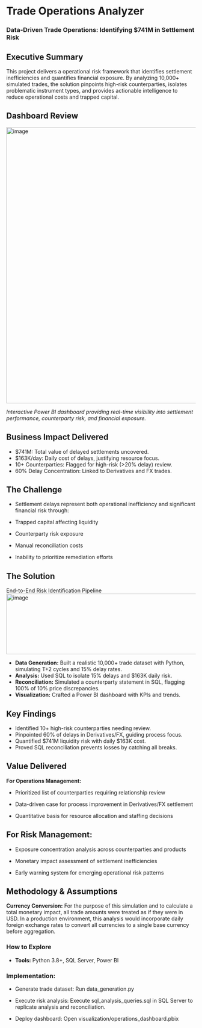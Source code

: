 # Trade Operations Analyzer
### Data-Driven Trade Operations: Identifying $741M in Settlement Risk


## Executive Summary
This project delivers a operational risk framework that identifies settlement inefficiencies and quantifies financial exposure. By analyzing 10,000+ simulated trades, the solution pinpoints high-risk counterparties, isolates problematic instrument types, and provides actionable intelligence to reduce operational costs and trapped capital.

## Dashboard Review
<img width="1313" height="734" alt="image" src="https://github.com/user-attachments/assets/e8726579-ef6d-4084-bf98-4c1317279e86" />

*Interactive Power BI dashboard providing real-time visibility into settlement performance, counterparty risk, and financial exposure.*

## Business Impact Delivered
- $741M: Total value of delayed settlements uncovered.
- $163K/day: Daily cost of delays, justifying resource focus.
- 10+ Counterparties: Flagged for high-risk (>20% delay) review.
- 60% Delay Concentration: Linked to Derivatives and FX trades.


## The Challenge
- Settlement delays represent both operational inefficiency and significant financial risk through:

- Trapped capital affecting liquidity

- Counterparty risk exposure

- Manual reconciliation costs

- Inability to prioritize remediation efforts

## The Solution
End-to-End Risk Identification Pipeline
<img width="934" height="161" alt="image" src="https://github.com/user-attachments/assets/e0575c08-c262-462a-8b1a-31c442f1fab4" />


- **Data Generation:** Built a realistic 10,000+ trade dataset with Python, simulating T+2 cycles and 15% delay rates.
- **Analysis:** Used SQL to isolate 15% delays and $163K daily risk.
- **Reconciliation:** Simulated a counterparty statement in SQL, flagging 100% of 10% price discrepancies.
- **Visualization:** Crafted a Power BI dashboard with KPIs and trends.

## Key Findings

- Identified 10+ high-risk counterparties needing review.
- Pinpointed 60% of delays in Derivatives/FX, guiding process focus.
- Quantified $741M liquidity risk with daily $163K cost.
- Proved SQL reconciliation prevents losses by catching all breaks.


## Value Delivered
**For Operations Management:**

- Prioritized list of counterparties requiring relationship review

- Data-driven case for process improvement in Derivatives/FX settlement

- Quantitative basis for resource allocation and staffing decisions

## For Risk Management:

- Exposure concentration analysis across counterparties and products

- Monetary impact assessment of settlement inefficiencies

- Early warning system for emerging operational risk patterns

## Methodology & Assumptions
**Currency Conversion:** For the purpose of this simulation and to calculate a total monetary impact, all trade amounts were treated as if they were in USD. In a production environment, this analysis would incorporate daily foreign exchange rates to convert all currencies to a single base currency before aggregation.

### How to Explore
- **Tools:** Python 3.8+, SQL Server, Power BI

### Implementation:

- Generate trade dataset: Run data_generation.py

- Execute risk analysis:  Execute sql_analysis_queries.sql in SQL Server to replicate analysis and reconciliation.
  
- Deploy dashboard: Open visualization/operations_dashboard.pbix


